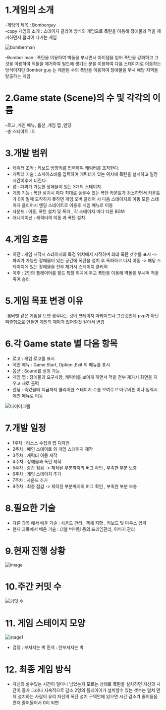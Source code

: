 # 1.게임의 소개
 -게임의 제목 : Bomberguy  
 -copy 게임의 소개 : 스테이지 클리어 방식의 게임으로 폭탄을 이용해 장애물과 적을 제거하면서 클리어 나가는 게임
 
![bomberman](https://i.ytimg.com/vi/ZSHMVzpE1mY/hqdefault.jpg) 

 -Bomber man : 폭탄을 이용하여 벽돌을 부시면서 아이템을 얻어 폭탄을 강화하고 그것을 이용하여 적들을 제거하여 필드에 생기는 문을 이용하여 다음 스테이지로 이동하는 방식이지만 Bomber guy
는 제한된 수의 폭탄을 이용하여 장애물을 부셔 해당 지역을 탈출하는 게임
# 2.Game state (Scene)의 수 및 각각의 이름
 -로고 ,메인 메뉴, 옵션 ,게임 맵 ,엔딩  
 -총 스테이트 : 5

# 3.개발 범위
 - 캐릭터 조작 : 키보드 방향키를 입력하여 캐릭터를 조작한다.  
 - 캐릭터 기술 : 스페이스바를 입력하여 캐릭터가 있는 위치에 폭탄을 설치하고 일정시간이후에 터진다.  
 - 맵 : 파괴가 가능한 장애물이 있는 3개의 스테이지
 - 게임 기능 : 폭탄 설치시 마다 최대로 놓을수 있는 폭탄 카운트가 감소하면서 카운트가 0이 될때 도착하지 못하면 게임 오버 클리어 시 다음 스테이지로 이동 모든 스테이지 클리어시 엔딩 스테이트로 이동후 게임 메뉴로 이동
 - 사운드 : 이동, 폭탄 설치 및 폭파 , 각 스테이지 마다 다른 BGM
 - 애니메이션 : 캐릭터의 이동 과 폭탄 설치

# 4.게임 흐름
- 이전 : 게임 시작시 스테이지의 특정 위치에서 시작하며 최대 폭탄 갯수를 표시 -> 파괴가 가능한 장애물이 있는 공간에 폭탄을 설치 후 폭파하고 나서 이동 -> 해당 스테이지에 있는 장애물을 전부 제거시 스테이지 클리어  
- 이후 : 2인의 플레이어를 필드 특정 위치에 두고 폭탄을 이용해 벽돌을 부시며 적을 죽여 승리

# 5.게임 목표 변경 이유  
-봄버맨 같은 게임을 보면 생각나는 것이 크레이지 아케이드나 그런것인데 pvp가 아닌 퍼즐형으로 만들면 게임의 재미가 없어질것 같아서 변경 

# 6.각 Game state 별 다음 항목
 - 로고 : 게임 로고를 표시
 - 메인 메뉴 : Game Start, Option ,Exit 의 메뉴를 표시
 - 옵션 : Sound를 설정 가능
 - 게임 맵 : 장애물과 요구사항, 캐릭터를 보이개 하면서 적을 전부 제거시 화면을 지우고 새로 출력
 - 엔딩 : 죽었을때 지금까지 클리어한 스테이지 수를 보여주고 아무버튼 이나 입력시 메인 메뉴로 이동

![다이어그램](https://user-images.githubusercontent.com/34390637/94264728-2d532600-ff72-11ea-91af-2a4bced79a98.png)

# 7.개발 일정
- 1주차 : 리소스 수집과 맵 디자인   
- 2주차 : 메인 스테이트 와 게임 스테이지 제작  
- 3주차 : 캐릭터 이동 제작  
- 4주차 : 장애물과 폭탄 제작  
- 5주차 : 중간 점검 -> 제작된 부분까지의 버그 확인 , 부족한 부분 보충  
- 6주차 : 게임 스테이지 추가  
- 7주차 : 사운드 추가  
- 8주차 : 최종 점검 -> 제작된 부분까지의 버그 확인 , 부족한 부분 보충  
# 8.필요한 기술
 - 다른 과목 에서 배운 기술 : 사운드 관리 , 객체 지향 , 키보드 및 마우스 입력  
 - 현재 과목에서 배운 기술 : 더블 버퍼링 등의 프레임관리, 이미지 관리

# 9.현재 진행 상황
![image](https://user-images.githubusercontent.com/34390637/99948823-631f5a00-2dbd-11eb-8df5-cace75dbd760.png)
 
# 10.주간 커밋 수
![커밋 수](https://user-images.githubusercontent.com/34390637/99947969-1424f500-2dbc-11eb-91df-01a32e793c07.PNG)

# 11. 게임 스테이지 모양
![stage1](https://user-images.githubusercontent.com/34390637/99949831-01f88600-2dbf-11eb-87fa-69655022bb3a.png)
 - 검정 : 부셔지는 벽 흰색 : 안부셔지는 벽  

# 12. 최종 게임 방식  
- 자신의 살수있는 시간이 얼마나 남았는지 모르는 상태로 폭탄을 설치하면 자신의 시간이 증가 그러나 지속적으로 감소 2명의 플레이어가 설치할수 있는 갯수는 일치 먼저 설치하는 사람이 유리  자신의 폭탄 설치 구역안에 있으면 시간 감소가 줄어들음 먼저 줄어들어서 0이 되면 
